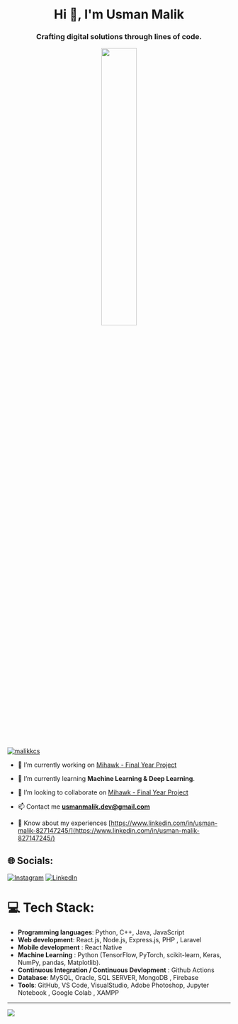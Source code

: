 <h1 align="center">Hi 👋, I'm Usman Malik</h1>
<h3 align="center">Crafting digital solutions through lines of code.</h3>


<div id="header" align ="center">
  <img src="https://i.pinimg.com/originals/09/c6/29/09c62903beeba336dc9da76eb5c9a107.gif" height="40%" width="40%">
</div>


<p align="left"> <a href="https://twitter.com/malikkcs" target="blank"><img src="https://img.shields.io/twitter/follow/malikkcs?logo=twitter&style=for-the-badge" alt="malikkcs" /></a> </p>

- 🔭 I’m currently working on [Mihawk - Final Year Project](https://github.com/usmanmalik07/Mihawk-Drone-Surveillance-System)

- 🌱 I’m currently learning **Machine Learning & Deep Learning**.

- 👯 I’m looking to collaborate on [Mihawk - Final Year Project](https://github.com/usmanmalik07/Mihawk-Drone-Surveillance-System)

- 📫 Contact me **usmanmalik.dev@gmail.com**

- 📄 Know about my experiences [https://www.linkedin.com/in/usman-malik-827147245/](https://www.linkedin.com/in/usman-malik-827147245/)


## 🌐 Socials:
[![Instagram](https://img.shields.io/badge/Instagram-%23E4405F.svg?logo=Instagram&logoColor=white)](https://instagram.com/usmanmalik.__) [![LinkedIn](https://img.shields.io/badge/LinkedIn-%230077B5.svg?logo=linkedin&logoColor=white)](https://linkedin.com/in/usman-malik-827147245)

# 💻 Tech Stack:
- **Programming languages**: Python, C++, Java, JavaScript
- **Web development**: React.js, Node.js, Express.js, PHP , Laravel
- **Mobile development** : React Native
- **Machine Learning** : Python (TensorFlow, PyTorch, scikit-learn, Keras, NumPy, pandas, Matplotlib).
- **Continuous Integration / Continuous Devlopment** : Github Actions
- **Database**: MySQL, Oracle, SQL SERVER, MongoDB , Firebase
- **Tools**: GitHub, VS Code, VisualStudio, Adobe Photoshop, Jupyter Notebook , Google Colab , XAMPP
---
[![](https://visitcount.itsvg.in/api?id=usmanmalik07&icon=0&color=0)](https://visitcount.itsvg.in)



